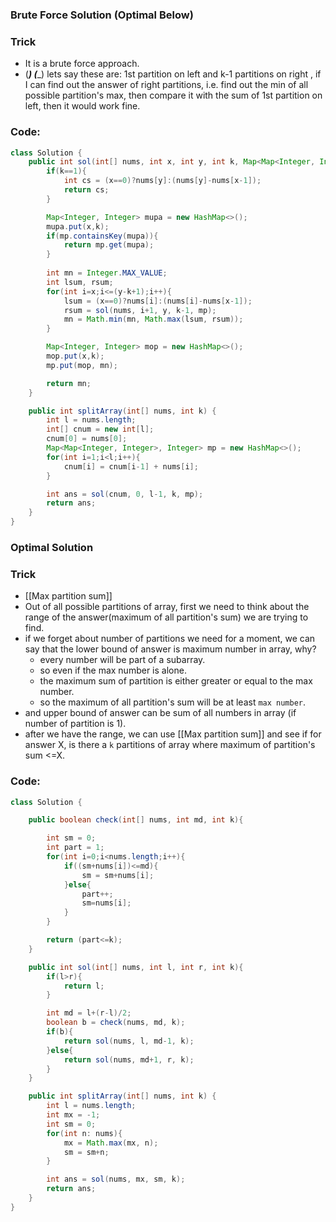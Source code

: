 ### Brute Force Solution (Optimal Below)
### Trick
- It is a brute force approach.
- (___) (____) lets say these are: 1st partition on left and k-1 partitions on right , if I can find out the answer of right partitions, i.e. find out the min of all possible partition's max, then compare it with the sum of 1st partition on left, then it would work fine.
### Code:
```java
class Solution {
    public int sol(int[] nums, int x, int y, int k, Map<Map<Integer, Integer>, Integer> mp){
        if(k==1){
            int cs = (x==0)?nums[y]:(nums[y]-nums[x-1]);
            return cs;
        }

        Map<Integer, Integer> mupa = new HashMap<>();
        mupa.put(x,k);
        if(mp.containsKey(mupa)){
            return mp.get(mupa);
        }
        
        int mn = Integer.MAX_VALUE;
        int lsum, rsum;
        for(int i=x;i<=(y-k+1);i++){
            lsum = (x==0)?nums[i]:(nums[i]-nums[x-1]);
            rsum = sol(nums, i+1, y, k-1, mp);
            mn = Math.min(mn, Math.max(lsum, rsum));
        }

        Map<Integer, Integer> mop = new HashMap<>();
        mop.put(x,k);
        mp.put(mop, mn);

        return mn;
    }

    public int splitArray(int[] nums, int k) {
        int l = nums.length;
        int[] cnum = new int[l];
        cnum[0] = nums[0];
        Map<Map<Integer, Integer>, Integer> mp = new HashMap<>();
        for(int i=1;i<l;i++){
            cnum[i] = cnum[i-1] + nums[i];
        }

        int ans = sol(cnum, 0, l-1, k, mp);
        return ans;
    }
}
```


### Optimal Solution
### Trick
- [[Max partition sum]]
- Out of all possible partitions of array, first we need to think about the range of the answer(maximum of all partition's sum) we are trying to find. 
- if we forget about number of partitions we need for a moment, we can say that the lower bound of answer is maximum number in array, why?
	- every number will be part of a subarray.
	- so even if the max number is alone.
	- the maximum sum of partition is either greater or equal to the max number.
	- so the maximum of all partition's sum will be at least `max number`.
- and upper bound of answer can be sum of all numbers in array (if number of partition is 1).
- after we have the range, we can use [[Max partition sum]] and see if for answer X, is there a `k` partitions of array where maximum of partition's sum <=X.
### Code:
```java
class Solution {

    public boolean check(int[] nums, int md, int k){

        int sm = 0;
        int part = 1;
        for(int i=0;i<nums.length;i++){
            if((sm+nums[i])<=md){
                sm = sm+nums[i];
            }else{
                part++;
                sm=nums[i];
            }
        }

        return (part<=k);
    }

    public int sol(int[] nums, int l, int r, int k){
        if(l>r){
            return l;
        }

        int md = l+(r-l)/2;
        boolean b = check(nums, md, k);
        if(b){
            return sol(nums, l, md-1, k);
        }else{
            return sol(nums, md+1, r, k);
        }
    }

    public int splitArray(int[] nums, int k) {
        int l = nums.length;
        int mx = -1;
        int sm = 0;
        for(int n: nums){
            mx = Math.max(mx, n);
            sm = sm+n;
        }

        int ans = sol(nums, mx, sm, k);
        return ans;
    }
}
```

